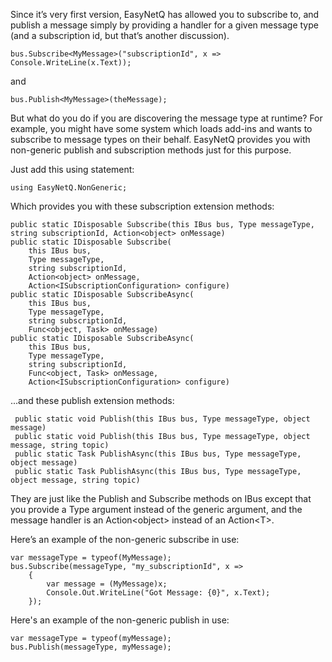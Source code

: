 Since it’s very first version, EasyNetQ has allowed you to subscribe to, and publish a message simply by providing a handler for a given message type (and a subscription id, but that’s another discussion).

    bus.Subscribe<MyMessage>("subscriptionId", x => Console.WriteLine(x.Text));
		
and

	bus.Publish<MyMessage>(theMessage);

But what do you do if you are discovering the message type at runtime? For example, you might have some system which loads add-ins and wants to subscribe to message types on their behalf. EasyNetQ provides you with non-generic publish and subscription methods just for this purpose.

Just add this using statement:

    using EasyNetQ.NonGeneric;

Which provides you with these subscription extension methods:

    public static IDisposable Subscribe(this IBus bus, Type messageType, string subscriptionId, Action<object> onMessage)
    public static IDisposable Subscribe(
        this IBus bus,
        Type messageType,
        string subscriptionId,
        Action<object> onMessage,
        Action<ISubscriptionConfiguration> configure)
    public static IDisposable SubscribeAsync(    
        this IBus bus,    
        Type messageType,    
        string subscriptionId,    
        Func<object, Task> onMessage)
    public static IDisposable SubscribeAsync(    
        this IBus bus,     
        Type messageType,     
        string subscriptionId,     
        Func<object, Task> onMessage,     
        Action<ISubscriptionConfiguration> configure)

...and these publish extension methods:

	 public static void Publish(this IBus bus, Type messageType, object message)
	 public static void Publish(this IBus bus, Type messageType, object message, string topic)
	 public static Task PublishAsync(this IBus bus, Type messageType, object message)
	 public static Task PublishAsync(this IBus bus, Type messageType, object message, string topic)
	 
	 
They are just like the Publish and Subscribe methods on IBus except that you provide a Type argument instead of the generic argument, and the message handler is an Action&lt;object&gt; instead of an Action&lt;T&gt;.

Here’s an example of the non-generic subscribe in use:

    var messageType = typeof(MyMessage);
    bus.Subscribe(messageType, "my_subscriptionId", x =>    
        {        
            var message = (MyMessage)x;        
            Console.Out.WriteLine("Got Message: {0}", x.Text);    
        });

Here's an example of the non-generic publish in use:

	var messageType = typeof(myMessage);
	bus.Publish(messageType, myMessage);